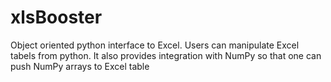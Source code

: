 xlsBooster
==========

Object oriented python interface to Excel. Users can manipulate Excel tabels from python. It also provides integration with 
NumPy so that one can push NumPy arrays to Excel table

